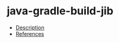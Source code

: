 # java-gradle-build-jib

- [Description](https://github.com/bakdata/ci-templates/tree/main/docs/descriptions/actions/java-gradle-build-jib)
- [References](https://github.com/bakdata/ci-templates/tree/main/docs/references/actions/java-gradle-build-jib)
